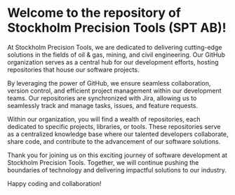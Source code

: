 # Welcome to the repository of Stockholm Precision Tools (SPT AB)!

At Stockholm Precision Tools, we are dedicated to delivering cutting-edge solutions in the fields of oil & gas, mining, and civil engineering. Our GitHub organization serves as a central hub for our development efforts, hosting repositories that house our software projects.

By leveraging the power of GitHub, we ensure seamless collaboration, version control, and efficient project management within our development teams. Our repositories are synchronized with Jira, allowing us to seamlessly track and manage tasks, issues, and feature requests.

Within our organization, you will find a wealth of repositories, each dedicated to specific projects, libraries, or tools. These repositories serve as a centralized knowledge base where our talented developers collaborate, share code, and contribute to the advancement of our software solutions.

Thank you for joining us on this exciting journey of software development at Stockholm Precision Tools. Together, we will continue pushing the boundaries of technology and delivering impactful solutions to our industry.

Happy coding and collaboration!

